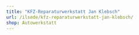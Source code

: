 ```yaml
---
title: "KFZ-Reparaturwerkstatt Jan Klebsch"
url: /ilsede/kfz-reparaturwerkstatt-jan-klebsch/
shop: Autowerkstatt
---
```

